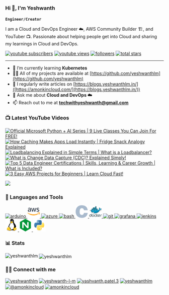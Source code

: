 ### Hi 👋, I'm Yeshwanth

**`Engineer/Creator`**

I am a Cloud and DevOps Engineer ☁️, AWS Community Builder 🏗️, and YouTuber 📺. Passionate about helping people get into Cloud and sharing my learnings in Cloud and DevOps.

   <p align="left">
      <a href="https://www.youtube.com/c/TechWithYeshwanth?sub_confirmation=1">
         <img alt="youtube subscribers" title="Subscribe to my YouTube channel" src="https://custom-icon-badges.demolab.com/youtube/channel/subscribers/UCwhERUcuzUCwr8x8mQ8zrcw?color=%23E05D44&label=SUBSCRIBE&logo=video&logoColor=white&style=for-the-badge&labelColor=CE4630"/></a> 
      <a href="https://www.youtube.com/c/TechWithYeshwanth">
         <img alt="youtube views" title="YouTube views" src="https://custom-icon-badges.demolab.com/youtube/channel/views/UCwhERUcuzUCwr8x8mQ8zrcw?color=%23E1AD0E&logo=eye&logoColor=white&style=for-the-badge&labelColor=C79600"/></a> 
      <a href="https://github.com/yeshwanthlm?tab=followers">
         <img alt="followers" title="Follow me on Github" src="https://custom-icon-badges.demolab.com/github/followers/yeshwanthlm?color=236ad3&labelColor=1155ba&style=for-the-badge&logo=person-add&label=Follow&logoColor=white"/></a>
      <a href="https://github.com/yeshwanthlm?tab=repositories&sort=stargazers">
         <img alt="total stars" title="Total stars on GitHub" src="https://custom-icon-badges.demolab.com/github/stars/yeshwanthlm?color=55960c&style=for-the-badge&labelColor=488207&logo=star"/></a>
   </p>

---

- 🌱 I’m currently learning **Kubernetes**
- 👨‍💻 All of my projects are available at [https://github.com/yeshwanthlm](https://github.com/yeshwanthlm)
- 📝 I regularly write articles on [https://blogs.yeshwanthlm.in/]([https://amonkincloud.com/](https://blogs.yeshwanthlm.in/))
- 💬 Ask me about **Cloud and DevOps ☁️**
- 📫 Reach out to me at **techwithyeshwanth@gmail.com**


### 📺 Latest YouTube Videos

<!-- BEGIN YOUTUBE-CARDS -->
[![Official Microsoft Python + AI Series | 9 Live Classes You Can Join For FREE!](https://ytcards.demolab.com/?id=8KaJxWe5NbI&title=Official+Microsoft+Python+%2B+AI+Series+%7C+9+Live+Classes+You+Can+Join+For+FREE%21&lang=en&timestamp=1759753820&background_color=%230d1117&title_color=%23ffffff&stats_color=%23dedede&max_title_lines=1&width=250&border_radius=5 "Official Microsoft Python + AI Series | 9 Live Classes You Can Join For FREE!")](https://www.youtube.com/watch?v=8KaJxWe5NbI)
[![How Caching Makes Apps Load Instantly | Fridge Snack Analogy Explained](https://ytcards.demolab.com/?id=OSHAg3J14bs&title=How+Caching+Makes+Apps+Load+Instantly+%7C+Fridge+Snack+Analogy+Explained&lang=en&timestamp=1759411821&background_color=%230d1117&title_color=%23ffffff&stats_color=%23dedede&max_title_lines=1&width=250&border_radius=5 "How Caching Makes Apps Load Instantly | Fridge Snack Analogy Explained")](https://www.youtube.com/shorts/OSHAg3J14bs)
[![Loadbalancing Explained in Simple Terms | What is a Loadbalancer?](https://ytcards.demolab.com/?id=vTnLINsLxKw&title=Loadbalancing+Explained+in+Simple+Terms+%7C+What+is+a+Loadbalancer%3F&lang=en&timestamp=1759239060&background_color=%230d1117&title_color=%23ffffff&stats_color=%23dedede&max_title_lines=1&width=250&border_radius=5 "Loadbalancing Explained in Simple Terms | What is a Loadbalancer?")](https://www.youtube.com/shorts/vTnLINsLxKw)
[![What is Change Data Capture (CDC)? Explained Simply!](https://ytcards.demolab.com/?id=E9jE9bmNsJ0&title=What+is+Change+Data+Capture+%28CDC%29%3F+Explained+Simply%21&lang=en&timestamp=1759150827&background_color=%230d1117&title_color=%23ffffff&stats_color=%23dedede&max_title_lines=1&width=250&border_radius=5 "What is Change Data Capture (CDC)? Explained Simply!")](https://www.youtube.com/watch?v=E9jE9bmNsJ0)
[![Top 5 Data Engineer Certifications | Skills, Learning & Career Growth | What is Included?](https://ytcards.demolab.com/?id=kMVj3wAfWpM&title=Top+5+Data+Engineer+Certifications+%7C+Skills%2C+Learning+%26+Career+Growth+%7C+What+is+Included%3F&lang=en&timestamp=1758891701&background_color=%230d1117&title_color=%23ffffff&stats_color=%23dedede&max_title_lines=1&width=250&border_radius=5 "Top 5 Data Engineer Certifications | Skills, Learning & Career Growth | What is Included?")](https://www.youtube.com/watch?v=kMVj3wAfWpM)
[![3 Easy AWS Projects for Beginners | Learn Cloud Fast!](https://ytcards.demolab.com/?id=0Hqh-SkBpUU&title=3+Easy+AWS+Projects+for+Beginners+%7C+Learn+Cloud+Fast%21&lang=en&timestamp=1758807030&background_color=%230d1117&title_color=%23ffffff&stats_color=%23dedede&max_title_lines=1&width=250&border_radius=5 "3 Easy AWS Projects for Beginners | Learn Cloud Fast!")](https://www.youtube.com/shorts/0Hqh-SkBpUU)
<!-- END YOUTUBE-CARDS -->

[<img src="https://custom-icon-badges.demolab.com/badge/-Subscribe%20For%20More-red?style=for-the-badge&logo=video&logoColor=white"/>](https://www.youtube.com/c/amonkincloud?sub_confirmation=1)

### 🧰 Languages and Tools

<p align="left"> <a href="https://www.arduino.cc/" target="_blank" rel="noreferrer"> <img src="https://cdn.worldvectorlogo.com/logos/arduino-1.svg" alt="arduino" width="40" height="40"/> </a> <a href="https://aws.amazon.com" target="_blank" rel="noreferrer"> <img src="https://raw.githubusercontent.com/devicons/devicon/master/icons/amazonwebservices/amazonwebservices-original-wordmark.svg" alt="aws" width="40" height="40"/> </a> <a href="https://azure.microsoft.com/en-in/" target="_blank" rel="noreferrer"> <img src="https://www.vectorlogo.zone/logos/microsoft_azure/microsoft_azure-icon.svg" alt="azure" width="40" height="40"/> </a> <a href="https://www.gnu.org/software/bash/" target="_blank" rel="noreferrer"> <img src="https://www.vectorlogo.zone/logos/gnu_bash/gnu_bash-icon.svg" alt="bash" width="40" height="40"/> </a> <a href="https://www.cprogramming.com/" target="_blank" rel="noreferrer"> <img src="https://raw.githubusercontent.com/devicons/devicon/master/icons/c/c-original.svg" alt="c" width="40" height="40"/> </a> <a href="https://www.docker.com/" target="_blank" rel="noreferrer"> <img src="https://raw.githubusercontent.com/devicons/devicon/master/icons/docker/docker-original-wordmark.svg" alt="docker" width="40" height="40"/> </a> <a href="https://git-scm.com/" target="_blank" rel="noreferrer"> <img src="https://www.vectorlogo.zone/logos/git-scm/git-scm-icon.svg" alt="git" width="40" height="40"/> </a> <a href="https://grafana.com" target="_blank" rel="noreferrer"> <img src="https://www.vectorlogo.zone/logos/grafana/grafana-icon.svg" alt="grafana" width="40" height="40"/> </a> <a href="https://www.jenkins.io" target="_blank" rel="noreferrer"> <img src="https://www.vectorlogo.zone/logos/jenkins/jenkins-icon.svg" alt="jenkins" width="40" height="40"/> </a> <a href="https://www.linux.org/" target="_blank" rel="noreferrer"> <img src="https://raw.githubusercontent.com/devicons/devicon/master/icons/linux/linux-original.svg" alt="linux" width="40" height="40"/> </a> <a href="https://www.nginx.com" target="_blank" rel="noreferrer"> <img src="https://raw.githubusercontent.com/devicons/devicon/master/icons/nginx/nginx-original.svg" alt="nginx" width="40" height="40"/> </a> <a href="https://www.python.org" target="_blank" rel="noreferrer"> <img src="https://raw.githubusercontent.com/devicons/devicon/master/icons/python/python-original.svg" alt="python" width="40" height="40"/> </a> </p>

### 📊 Stats
<p><img align="left" src="https://github-readme-stats.vercel.app/api/top-langs?username=yeshwanthlm&show_icons=true&locale=en&layout=compact" alt="yeshwanthlm" /></p>

<p>&nbsp;<img align="center" src="https://github-readme-stats.vercel.app/api?username=yeshwanthlm&show_icons=true&locale=en" alt="yeshwanthlm" /></p>

### 🏄‍♂️ Connect with me
   <p align="left">
   <a href="https://dev.to/yeshwanthlm" target="blank"><img align="center" src="https://raw.githubusercontent.com/rahuldkjain/github-profile-readme-generator/master/src/images/icons/Social/devto.svg" alt="yeshwanthlm" height="30" width="40" /></a>
   <a href="https://linkedin.com/in/yeshwanth-l-m" target="blank"><img align="center" src="https://raw.githubusercontent.com/rahuldkjain/github-profile-readme-generator/master/src/images/icons/Social/linked-in-alt.svg" alt="yeshwanth-l-m" height="30" width="40" /></a>
   <a href="https://fb.com/yashvanth.patel.3" target="blank"><img align="center" src="https://raw.githubusercontent.com/rahuldkjain/github-profile-readme-generator/master/src/images/icons/Social/facebook.svg" alt="yashvanth.patel.3" height="30" width="40" /></a>
   <a href="https://instagram.com/yeshwanthlm" target="blank"><img align="center" src="https://raw.githubusercontent.com/rahuldkjain/github-profile-readme-generator/master/src/images/icons/Social/instagram.svg" alt="yeshwanthlm" height="30" width="40" /></a>
   <a href="https://hashnode.com/@amonkincloud" target="blank"><img align="center" src="https://raw.githubusercontent.com/rahuldkjain/github-profile-readme-generator/master/src/images/icons/Social/hashnode.svg" alt="@amonkincloud" height="30" width="40" /></a>
   <a href="https://www.youtube.com/c/amonkincloud" target="blank"><img align="center" src="https://raw.githubusercontent.com/rahuldkjain/github-profile-readme-generator/master/src/images/icons/Social/youtube.svg" alt="amonkincloud" height="30" width="40" /></a>
   </p>
